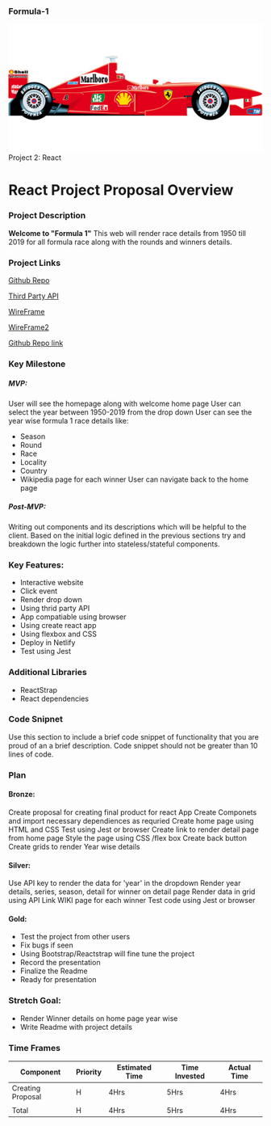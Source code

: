 ### Formula-1

 ![](ferrari-96052_1280.png) Project 2: React

# React Project Proposal Overview

### Project Description
**Welcome to "Formula 1"**
This web will render race details from 1950 till 2019 for all formula race along with the rounds and winners details.

### Project Links

[Github Repo](http://https://github.com/RB99175/Project2_React "Github Repo")

[Third Party API](http://ergast.com/mrd/methods/seasons/ "Third Party API")

[WireFrame](https://github.com/RB99175/Project2_React/blob/master/WireFrame.png:// "WireFrame")

[WireFrame2](httphttps://github.com/RB99175/Project2_React/blob/master/WireFrame2.png:// "WireFrame2")

[Github Repo link](http://https://github.com/RB99175/Project2_React.git "Github Repo link")


### Key Milestone
##### MVP:
User will see the homepage along with welcome home page 
User can select the year between 1950-2019 from the drop down
User can see the year wise formula 1 race details like:
- Season
- Round
- Race
- Locality
- Country
- Wikipedia page for each winner 
User can navigate back to the home page

##### Post-MVP:
Writing out components and its descriptions which will be helpful to the client.
Based on the initial logic defined in the previous sections try and breakdown the logic further into stateless/stateful components.

### Key Features:
- Interactive website
- Click event
- Render drop down
- Using thrid party API
- App compatiable using browser
- Using create react app
- Using flexbox and CSS
- Deploy in Netlify
- Test using Jest


### Additional Libraries
- ReactStrap
- React dependencies

 
### Code Snipnet
Use this section to include a brief code snippet of functionality that you are proud of an a brief description. Code snippet should not be greater than 10 lines of code.


### Plan
#### Bronze:
Create proposal for creating final product for react App
Create Componets and import necessary dependiences as requried 
Create home page using HTML and CSS
Test using Jest or browser
Create link to render detail page from home page
Style the page using CSS /flex box
Create back button 
Create grids to render Year wise details

#### Silver:
Use API key to render the data for 'year' in the dropdown
Render year details, series, season, detail for winner on detail page
Render data in grid using API 
Link WIKI page for each winner 
Test code using Jest or browser

#### Gold:
- Test the project from other users
- Fix bugs if seen
- Using Bootstrap/Reactstrap will fine tune the project 
- Record the presentation 
- Finalize the Readme
- Ready for presentation 


### Stretch Goal:
- Render Winner details on home page year wise 
- Write Readme with project details


### Time Frames
|  Component |  Priority |  Estimated Time |  Time Invested | Actual Time  |
| ------------ | ------------ | ------------ | ------------ | ------------ |
| Creating Proposal  |  H | 4Hrs | 5Hrs |  4Hrs |
|   |   |   |   |   |
|  Total | H | 4Hrs  | 5Hrs  |  4Hrs |




 

